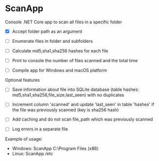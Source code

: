 # ScanApp

Console .NET Core app to scan all files in a specific folder
- [x] Accept folder path as an argument
- [ ] Enumerate files in folder and subfolders
- [ ] Calculate md5,sha1,sha256 hashes for each file
- [ ] Print to console the number of files scanned and the total time
- [ ] Compile app for Windows and macOS platform



Optional features
- [ ] Save information about file into SQLite database (table hashes: md5,sha1,sha256,file_size,last_seen) with no duplicates
- [ ] Increment column 'scanned' and update 'last_seen' in table 'hashes' if the file was previously scanned (key is sha256 hash)
- [ ] Add caching and do not scan file_path which was previously scanned
- [ ] Log errors in a separate file



Example of usage:
- Windows: ScanApp C:\Program Files (x86)
- Linux: ScanApp /etc

